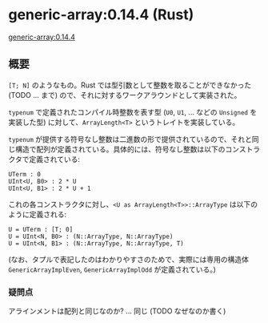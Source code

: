# generic-array:0.14.4 (Rust) 
[generic-array:0.14.4](https://github.com/fizyk20/generic-array/tree/0.14.4/src)

## 概要
`[T; N]` のようなもの。Rust では型引数として整数を取ることができなかった (TODO ... まで) ので、それに対するワークアラウンドとして実装された。

`typenum` で定義されたコンパイル時整数を表す型 (`U0`, `U1`, ... などの `Unsigned` を実装した型) に対して、`ArrayLength<T>` というトレイトを実装している。

`typenum` が提供する符号なし整数は二進数の形で提供されているので、それと同じ構造で配列が定義されている。具体的には、符号なし整数は以下のコンストラクタで定義されている:
```
UTerm : 0
UInt<U, B0> : 2 * U
UInt<U, B1> : 2 * U + 1
```

これの各コンストラクタに対し、`<U as ArrayLength<T>>::ArrayType` は以下のように定義される:
```
U = UTerm : [T; 0]
U = UInt<N, B0> : (N::ArrayType, N::ArrayType)
U = UInt<N, B1> : (N::ArrayType, N::ArrayType, T)
```

(なお、タプルで表記したのはわかりやすさのためで、実際には専用の構造体 `GenericArrayImplEven`, `GenericArrayImplOdd` が定義されている。)


### 疑問点
アラインメントは配列と同じなのか? ... 同じ
(TODO なぜなのか書く)
